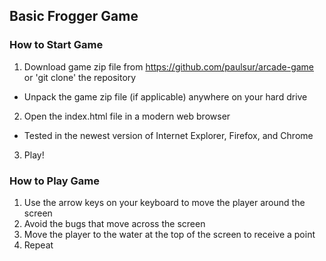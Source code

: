 ## Basic Frogger Game

### How to Start Game
1. Download game zip file from https://github.com/paulsur/arcade-game or 'git clone' the repository
  - Unpack the game zip file (if applicable) anywhere on your hard drive
2. Open the index.html file in a modern web browser
  - Tested in the newest version of Internet Explorer, Firefox, and Chrome
3. Play!

### How to Play Game
1. Use the arrow keys on your keyboard to move the player around the screen
2. Avoid the bugs that move across the screen
3. Move the player to the water at the top of the screen to receive a point
4. Repeat
